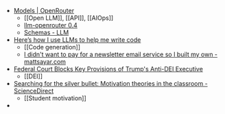 - [Models | OpenRouter](https://openrouter.ai/models?max_price=0)
	- [[Open LLM]], [[API]], [[AIOps]]
	- [llm-openrouter 0.4](https://simonwillison.net/2025/Mar/10/llm-openrouter-04/)
	- [Schemas - LLM](https://llm.datasette.io/en/stable/schemas.html)
- [Here’s how I use LLMs to help me write code](https://simonwillison.net/2025/Mar/11/using-llms-for-code/)
	- [[Code generation]]
	- [I didn't want to pay for a newsletter email service so I built my own - mattsayar.com](https://mattsayar.com/i-didnt-want-to-pay-for-a-newsletter-email-service-so-i-built-my-own/)
- [Federal Court Blocks Key Provisions of Trump's Anti-DEI Executive](https://natlawreview.com/article/federal-court-blocks-trumps-anti-dei-executive-orders-nationwide)
	- [[DEI]]
- [Searching for the silver bullet: Motivation theories in the classroom - ScienceDirect](https://www.sciencedirect.com/science/article/abs/pii/S221509192500001X)
	- [[Student motivation]]
-